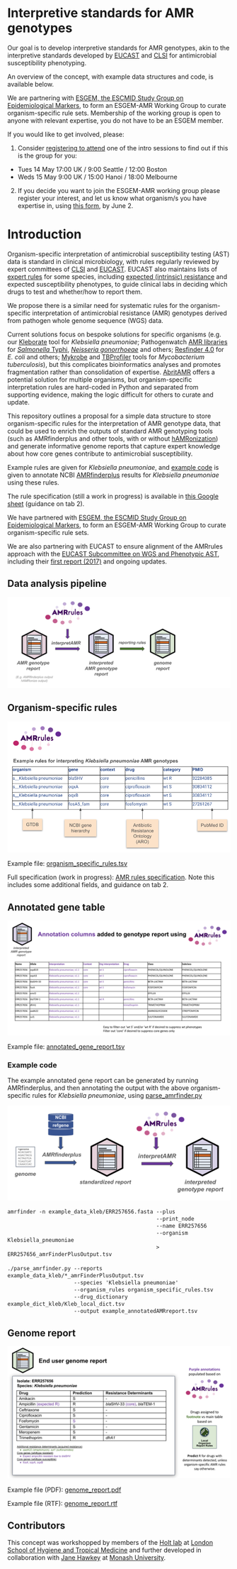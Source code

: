 # Interpretive standards for AMR genotypes

Our goal is to develop interpretive standards for AMR genotypes, akin to the interpretive standards developed by [EUCAST](https://www.eucast.org/) and [CLSI](https://clsi.org/) for antimicrobial susceptibility phenotyping. 

An overview of the concept, with example data structures and code, is available below.

We are partnering with [ESGEM, the ESCMID Study Group on Epidemiological Markers](https://www.escmid.org/esgem/), to form an ESGEM-AMR Working Group to curate organism-specific rule sets. Membership of the working group is open to anyone with relevant expertise, you do not have to be an ESGEM member. 

If you would like to get involved, please:

1. Consider [registering to attend](https://forms.gle/9cBP821bDmyyaVZe8) one of the intro sessions to find out if this is the group for you:
* Tues 14 May 17:00 UK / 9:00 Seattle / 12:00 Boston
* Weds 15 May 9:00 UK /  15:00 Hanoi / 18:00 Melbourne
2. If you decide you want to join the ESGEM-AMR working group please register your interest, and let us know what organism/s you have expertise in, using [this form](https://forms.gle/QjvQNuB3vCHGMiiA7), by June 2.


# Introduction

Organism-specific interpretation of antimicrobial susceptibility testing (AST) data is standard in clinical microbiology, with rules regularly reviewed by expert committees of [CLSI](https://clsi.org/) and [EUCAST](https://www.eucast.org/). EUCAST also maintains lists of [expert rules](https://www.eucast.org/expert_rules_and_expected_phenotypes) for some species, including [expected (intrinsic) resistance](https://www.eucast.org/expert_rules_and_expected_phenotypes/expected_phenotypes) and expected susceptibility phenotypes, to guide clinical labs in deciding which drugs to test and whether/how to report them.

We propose there is a similar need for systematic rules for the organism-specific interpretation of antimicrobial resistance (AMR) genotypes derived from pathogen whole genome sequence (WGS) data.

Current solutions focus on bespoke solutions for specific organisms (e.g. our [Kleborate](https://github.com/klebgenomics/Kleborate) tool for _Klebsiella pneumoniae_; Pathogenwatch [AMR libraries](https://gitlab.com/cgps/pathogenwatch/amr-libraries) for [_Salmonella_ Typhi](https://doi.org/10.1038/s41467-021-23091-2), [_Neisseria gonorrhoeae_](https://doi.org/10.1186/s13073-021-00858-2) and others; [Resfinder 4.0](https://bitbucket.org/genomicepidemiology/resfinder_db/src/master/) for _E. coli_ and others; [Mykrobe](https://github.com/Mykrobe-tools/mykrobe) and [TBProfiler](https://github.com/jodyphelan/TBProfiler) tools for _Mycobacterium tuberculosis_), but this complicates bioinformatics analyses and promotes fragmentation rather than consolidation of expertise. [AbritAMR](https://github.com/MDU-PHL/abritamr) offers a potential solution for multiple organisms, but organism-specific interpretation rules are hard-coded in Python and separated from supporting evidence, making the logic difficult for others to curate and update.

This repository outlines a proposal for a simple data structure to store organism-specific rules for the interpretation of AMR genotype data, that could be used to enrich the outputs of standard AMR genotyping tools (such as AMRfinderplus and other tools, with or without [hAMRonization](https://github.com/pha4ge/hAMRonization)) and generate informative genome reports that capture expert knowledge about how core genes contribute to antimicrobial susceptibility.

Example rules are given for _Klebsiella pneumoniae_, and [example code](https://github.com/interpretAMR/AMRrules/blob/main/parse_amrfinder.py) is given to annotate NCBI [AMRfinderplus](https://www.ncbi.nlm.nih.gov/pathogens/antimicrobial-resistance/AMRFinder/) results for _Klebsiella pneumoniae_ using these rules.

The rule specification (still a work in progress) is available in [this Google sheet](https://docs.google.com/spreadsheets/d/1N0HXK8T5EH-4XDonvW5RmAm8tJTb1RlIMB1oF2x4ss8/edit?usp=sharing) (guidance on tab 2).

We have partnered with [ESGEM, the ESCMID Study Group on Epidemiological Markers](https://www.escmid.org/esgem/), to form an ESGEM-AMR Working Group to curate organism-specific rule sets.

We are also partnering with EUCAST to ensure alignment of the AMRrules approach with the [EUCAST Subcommittee on WGS and Phenotypic AST](https://www.eucast.org/organization/subcommittees/wgs_and_phenotypic_testing), including their [first report (2017)](https://doi.org/10.1016/j.cmi.2016.11.012) and ongoing updates.


## Data analysis pipeline

<img src="pipeline.png" width="800">

## Organism-specific rules
![rules_table](organism_specific_rules.png?raw=true)

Example file: [organism_specific_rules.tsv](organism_specific_rules.tsv)

Full specification (work in progress): [AMR rules specification](https://docs.google.com/spreadsheets/d/1N0HXK8T5EH-4XDonvW5RmAm8tJTb1RlIMB1oF2x4ss8/edit?usp=sharing). Note this includes some additional fields, and guidance on tab 2.

## Annotated gene table
![annotated_gene_report](annotated_gene_report.png?raw=true)

Example file: [annotated_gene_report.tsv](annotated_gene_report.tsv)

### Example code

The example annotated gene report can be generated by running AMRfinderplus, and then annotating the output with the above organism-specific rules for _Klebsiella pneumoniae_, using [parse_amrfinder.py](parse_amrfinder.py)

<img src="amrfinder_pipeline.png" width="600">

```
amrfinder -n example_data_kleb/ERR257656.fasta --plus
                                               --print_node
                                               --name ERR257656
                                               --organism Klebsiella_pneumoniae
                                               > ERR257656_amrFinderPlusOutput.tsv

./parse_amrfinder.py --reports example_data_kleb/*_amrFinderPlusOutput.tsv 
                     --species 'Klebsiella pneumoniae'
                     --organism_rules organism_specific_rules.tsv
                     --drug_dictionary example_dict_kleb/Kleb_local_dict.tsv
                     --output example_annotatedAMRreport.tsv
```

## Genome report
![genome_report](genome_report.png?raw=true)

Example file (PDF): [genome_report.pdf](genome_report.pdf)

Example file (RTF): [genome_report.rtf](genome_report.rtf)

## Contributors
This concept was workshopped by members of the [Holt lab](https://holtlab.net) at [London School of Hygiene and Tropical Medicine](https://www.lshtm.ac.uk) and further developed in collaboration with [Jane Hawkey](https://github.com/jhawkey) at [Monash University](https://research.monash.edu/en/persons/jane-hawkey).

